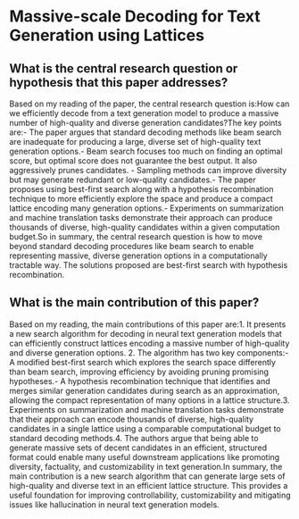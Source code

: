 # Massive-scale Decoding for Text Generation using Lattices

## What is the central research question or hypothesis that this paper addresses?

Based on my reading of the paper, the central research question is:How can we efficiently decode from a text generation model to produce a massive number of high-quality and diverse generation candidates?The key points are:- The paper argues that standard decoding methods like beam search are inadequate for producing a large, diverse set of high-quality text generation options.- Beam search focuses too much on finding an optimal score, but optimal score does not guarantee the best output. It also aggressively prunes candidates. - Sampling methods can improve diversity but may generate redundant or low-quality candidates.- The paper proposes using best-first search along with a hypothesis recombination technique to more efficiently explore the space and produce a compact lattice encoding many generation options.- Experiments on summarization and machine translation tasks demonstrate their approach can produce thousands of diverse, high-quality candidates within a given computation budget.So in summary, the central research question is how to move beyond standard decoding procedures like beam search to enable representing massive, diverse generation options in a computationally tractable way. The solutions proposed are best-first search with hypothesis recombination.


## What is the main contribution of this paper?

Based on my reading, the main contributions of this paper are:1. It presents a new search algorithm for decoding in neural text generation models that can efficiently construct lattices encoding a massive number of high-quality and diverse generation options. 2. The algorithm has two key components:- A modified best-first search which explores the search space differently than beam search, improving efficiency by avoiding pruning promising hypotheses.- A hypothesis recombination technique that identifies and merges similar generation candidates during search as an approximation, allowing the compact representation of many options in a lattice structure.3. Experiments on summarization and machine translation tasks demonstrate that their approach can encode thousands of diverse, high-quality candidates in a single lattice using a comparable computational budget to standard decoding methods.4. The authors argue that being able to generate massive sets of decent candidates in an efficient, structured format could enable many useful downstream applications like promoting diversity, factuality, and customizability in text generation.In summary, the main contribution is a new search algorithm that can generate large sets of high-quality and diverse text in an efficient lattice structure. This provides a useful foundation for improving controllability, customizability and mitigating issues like hallucination in neural text generation models.
